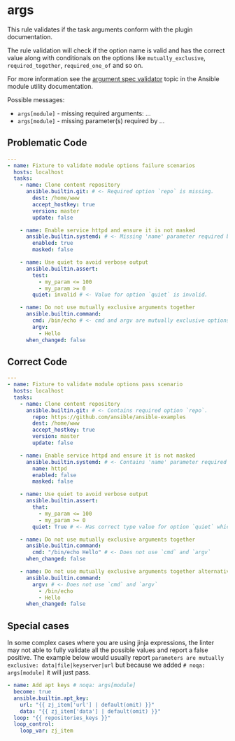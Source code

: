 # args

This rule validates if the task arguments conform with the plugin documentation.

The rule validation will check if the option name is valid and has the correct
value along with conditionals on the options like `mutually_exclusive`,
`required_together`, `required_one_of` and so on.

For more information see the
[argument spec validator](https://docs.ansible.com/ansible/latest/reference_appendices/module_utils.html#argumentspecvalidator)
topic in the Ansible module utility documentation.

Possible messages:

- `args[module]` - missing required arguments: ...
- `args[module]` - missing parameter(s) required by ...

## Problematic Code

```yaml
---
- name: Fixture to validate module options failure scenarios
  hosts: localhost
  tasks:
    - name: Clone content repository
      ansible.builtin.git: # <- Required option `repo` is missing.
        dest: /home/www
        accept_hostkey: true
        version: master
        update: false

    - name: Enable service httpd and ensure it is not masked
      ansible.builtin.systemd: # <- Missing 'name' parameter required by 'enabled'.
        enabled: true
        masked: false

    - name: Use quiet to avoid verbose output
      ansible.builtin.assert:
        test:
          - my_param <= 100
          - my_param >= 0
        quiet: invalid # <- Value for option `quiet` is invalid.

    - name: Do not use mutually exclusive arguments together
      ansible.builtin.command:
        cmd: /bin/echo # <- cmd and argv are mutually exclusive options
        argv:
          - Hello
      when_changed: false
```

## Correct Code

```yaml
---
- name: Fixture to validate module options pass scenario
  hosts: localhost
  tasks:
    - name: Clone content repository
      ansible.builtin.git: # <- Contains required option `repo`.
        repo: https://github.com/ansible/ansible-examples
        dest: /home/www
        accept_hostkey: true
        version: master
        update: false

    - name: Enable service httpd and ensure it is not masked
      ansible.builtin.systemd: # <- Contains 'name' parameter required by 'enabled'.
        name: httpd
        enabled: false
        masked: false

    - name: Use quiet to avoid verbose output
      ansible.builtin.assert:
        that:
          - my_param <= 100
          - my_param >= 0
        quiet: True # <- Has correct type value for option `quiet` which is boolean.

    - name: Do not use mutually exclusive arguments together
      ansible.builtin.command:
        cmd: "/bin/echo Hello" # <- Does not use `cmd` and `argv`
      when_changed: false

    - name: Do not use mutually exclusive arguments together alternative
      ansible.builtin.command:
        argv: # <- Does not use `cmd` and `argv`
          - /bin/echo
          - Hello
      when_changed: false
```

## Special cases

In some complex cases where you are using jinja expressions, the linter may not
able to fully validate all the possible values and report a false positive. The
example below would usually report
`parameters are mutually exclusive: data|file|keyserver|url` but because we
added `# noqa: args[module]` it will just pass.

```yaml
- name: Add apt keys # noqa: args[module]
  become: true
  ansible.builtin.apt_key:
    url: "{{ zj_item['url'] | default(omit) }}"
    data: "{{ zj_item['data'] | default(omit) }}"
  loop: "{{ repositories_keys }}"
  loop_control:
    loop_var: zj_item
```
